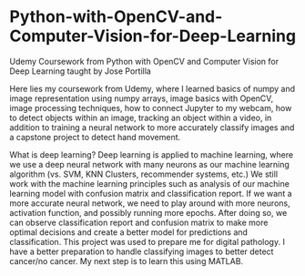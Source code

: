 # Python-with-OpenCV-and-Computer-Vision-for-Deep-Learning
Udemy Coursework from Python with OpenCV and Computer Vision for Deep Learning taught by Jose Portilla

Here lies my coursework from Udemy, where I learned basics of numpy and image representation using numpy arrays, image basics with OpenCV, image processing techniques, how to connect Jupyter to my webcam, how to detect objects within an image, tracking an object within a video, in addition to training a neural network to more accurately classify images and a capstone project to detect hand movement.

What is deep learning? Deep learning is applied to machine learning, where we use a deep neural network with many neurons as our machine learning algorithm (vs. SVM, KNN Clusters, recommender systems, etc.) We still work with the machine learning principles such as analysis of our machine learning model with confusion matrix and classification report. If we want a more accurate neural network, we need to play around with more neurons, activation function, and possibly running more epochs. After doing so, we can observe classification report and confusion matrix to make more optimal decisions and create a better model for predictions and classification. This project was used to prepare me for digital pathology. I have a better preparation to handle classifying images to better detect cancer/no cancer. My next step is to learn this using MATLAB.

